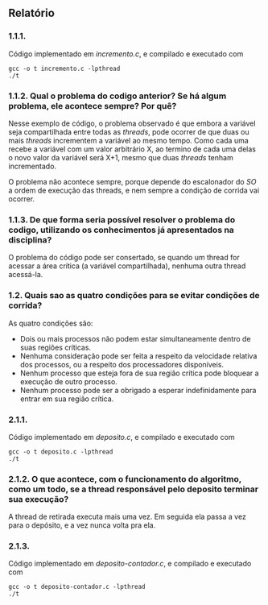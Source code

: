 ## Relatório


### 1.1.1.
Código implementado em *incremento.c*, e compilado e executado com 
```
gcc -o t incremento.c -lpthread
./t
```

### 1.1.2. Qual o problema do codigo anterior? Se há algum problema, ele acontece sempre? Por quê?
Nesse exemplo de código, o problema observado é que embora a variável seja compartilhada entre todas as *threads*, pode ocorrer de que duas ou mais *threads* incrementem a variável ao mesmo tempo. Como cada uma recebe a variável com um valor arbitrário X, ao termino de cada uma delas o novo valor da variável será X+1, mesmo que duas *threads* tenham incrementado.

O problema não acontece sempre, porque depende do escalonador do *SO* a ordem de execução das threads, e nem sempre a condição de corrida vai ocorrer.

### 1.1.3. De que forma seria possível resolver o problema do codigo, utilizando os conhecimentos já apresentados na disciplina?
O problema do código pode ser consertado, se quando um thread for acessar a área crítica (a variável compartilhada), nenhuma outra thread acessá-la.

### 1.2. Quais sao as quatro condições para se evitar condições de corrida? 
As quatro condições são:
  - Dois ou mais processos não podem estar simultaneamente dentro de suas regiões críticas.
  - Nenhuma consideração pode ser feita a respeito da velocidade relativa dos processos, ou a respeito dos processadores disponíveis.
  - Nenhum processo que esteja fora de sua região crítica pode bloquear a execução de outro processo.
  - Nenhum processo pode ser a obrigado a esperar indefinidamente para entrar em sua região crítica.

### 2.1.1.
Código implementado em *deposito.c*, e compilado e executado com 
```
gcc -o t deposito.c -lpthread
./t
```

### 2.1.2. O que acontece, com o funcionamento do algoritmo, como um todo, se a thread responsável pelo deposito terminar sua execução?
A thread de retirada executa mais uma vez. Em seguida ela passa a vez para o depósito, e a vez nunca volta pra ela.

### 2.1.3.
Código implementado em *deposito-contador.c*, e compilado e executado com 
```
gcc -o t deposito-contador.c -lpthread
./t
```
